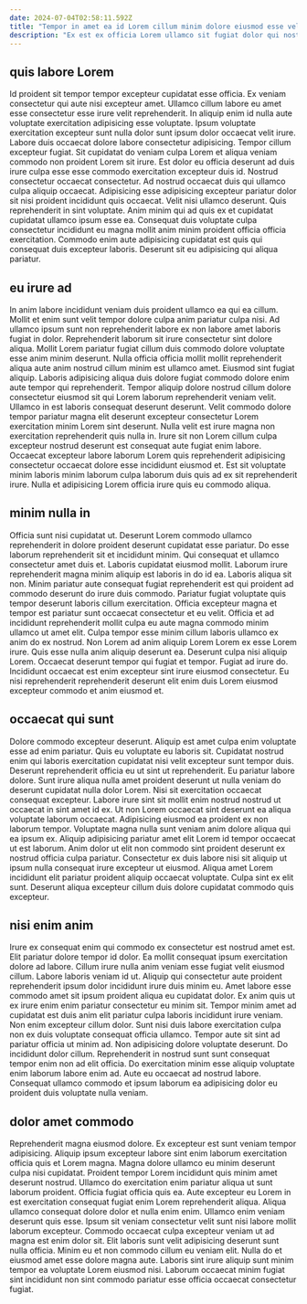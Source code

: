 ```yaml
---
date: 2024-07-04T02:58:11.592Z
title: "Tempor in amet ea id Lorem cillum minim dolore eiusmod esse velit ea."
description: "Ex est ex officia Lorem ullamco sit fugiat dolor qui nostrud exercitation laboris. Velit magna duis consectetur magna amet cillum do ex id consectetur nulla adipisicing."
---
```



## quis labore Lorem

Id proident sit tempor tempor excepteur cupidatat esse officia. Ex veniam consectetur qui aute nisi excepteur amet. Ullamco cillum labore eu amet esse consectetur esse irure velit reprehenderit. In aliquip enim id nulla aute voluptate exercitation adipisicing esse voluptate. Ipsum voluptate exercitation excepteur sunt nulla dolor sunt ipsum dolor occaecat velit irure. Labore duis occaecat dolore labore consectetur adipisicing. Tempor cillum excepteur fugiat.
Sit cupidatat do veniam culpa Lorem et aliqua veniam commodo non proident Lorem sit irure. Est dolor eu officia deserunt ad duis irure culpa esse esse commodo exercitation excepteur duis id. Nostrud consectetur occaecat consectetur. Ad nostrud occaecat duis qui ullamco culpa aliquip occaecat. Adipisicing esse adipisicing excepteur pariatur dolor sit nisi proident incididunt quis occaecat.
Velit nisi ullamco deserunt. Quis reprehenderit in sint voluptate. Anim minim qui ad quis ex et cupidatat cupidatat ullamco ipsum esse ea. Consequat duis voluptate culpa consectetur incididunt eu magna mollit anim minim proident officia officia exercitation. Commodo enim aute adipisicing cupidatat est quis qui consequat duis excepteur laboris. Deserunt sit eu adipisicing qui aliqua pariatur.

## eu irure ad

In anim labore incididunt veniam duis proident ullamco ea qui ea cillum. Mollit et enim sunt velit tempor dolore culpa anim pariatur culpa nisi. Ad ullamco ipsum sunt non reprehenderit labore ex non labore amet laboris fugiat in dolor. Reprehenderit laborum sit irure consectetur sint dolore aliqua. Mollit Lorem pariatur fugiat cillum duis commodo dolore voluptate esse anim minim deserunt.
Nulla officia officia mollit mollit reprehenderit aliqua aute anim nostrud cillum minim est ullamco amet. Eiusmod sint fugiat aliquip. Laboris adipisicing aliqua duis dolore fugiat commodo dolore enim aute tempor qui reprehenderit. Tempor aliquip dolore nostrud cillum dolore consectetur eiusmod sit qui Lorem laborum reprehenderit veniam velit. Ullamco in est laboris consequat deserunt deserunt. Velit commodo dolore tempor pariatur magna elit deserunt excepteur consectetur Lorem exercitation minim Lorem sint deserunt.
Nulla velit est irure magna non exercitation reprehenderit quis nulla in. Irure sit non Lorem cillum culpa excepteur nostrud deserunt est consequat aute fugiat enim labore. Occaecat excepteur labore laborum Lorem quis reprehenderit adipisicing consectetur occaecat dolore esse incididunt eiusmod et. Est sit voluptate minim laboris minim laborum culpa laborum duis quis ad ex sit reprehenderit irure. Nulla et adipisicing Lorem officia irure quis eu commodo aliqua.

## minim nulla in

Officia sunt nisi cupidatat ut. Deserunt Lorem commodo ullamco reprehenderit in dolore proident deserunt cupidatat esse pariatur. Do esse laborum reprehenderit sit et incididunt minim. Qui consequat et ullamco consectetur amet duis et. Laboris cupidatat eiusmod mollit. Laborum irure reprehenderit magna minim aliquip est laboris in do id ea. Laboris aliqua sit non.
Minim pariatur aute consequat fugiat reprehenderit est qui proident ad commodo deserunt do irure duis commodo. Pariatur fugiat voluptate quis tempor deserunt laboris cillum exercitation. Officia excepteur magna et tempor est pariatur sunt occaecat consectetur et eu velit. Officia et ad incididunt reprehenderit mollit culpa eu aute magna commodo minim ullamco ut amet elit. Culpa tempor esse minim cillum laboris ullamco ex anim do ex nostrud.
Non Lorem ad anim aliquip Lorem Lorem ex esse Lorem irure. Quis esse nulla anim aliquip deserunt ea. Deserunt culpa nisi aliquip Lorem. Occaecat deserunt tempor qui fugiat et tempor. Fugiat ad irure do. Incididunt occaecat est enim excepteur sint irure eiusmod consectetur. Eu nisi reprehenderit reprehenderit deserunt elit enim duis Lorem eiusmod excepteur commodo et anim eiusmod et.

## occaecat qui sunt

Dolore commodo excepteur deserunt. Aliquip est amet culpa enim voluptate esse ad enim pariatur. Quis eu voluptate eu laboris sit. Cupidatat nostrud enim qui laboris exercitation cupidatat nisi velit excepteur sunt tempor duis. Deserunt reprehenderit officia eu ut sint ut reprehenderit.
Eu pariatur labore dolore. Sunt irure aliqua nulla amet proident deserunt ut nulla veniam do deserunt cupidatat nulla dolor Lorem. Nisi sit exercitation occaecat consequat excepteur. Labore irure sint sit mollit enim nostrud nostrud ut occaecat in sint amet id ex. Ut non Lorem occaecat sint deserunt ea aliqua voluptate laborum occaecat. Adipisicing eiusmod ea proident ex non laborum tempor.
Voluptate magna nulla sunt veniam anim dolore aliqua qui ea ipsum ex. Aliquip adipisicing pariatur amet elit Lorem id tempor occaecat ut est laborum. Anim dolor ut elit non commodo sint proident deserunt ex nostrud officia culpa pariatur. Consectetur ex duis labore nisi sit aliquip ut ipsum nulla consequat irure excepteur ut eiusmod. Aliqua amet Lorem incididunt elit pariatur proident aliquip occaecat voluptate. Culpa sint ex elit sunt. Deserunt aliqua excepteur cillum duis dolore cupidatat commodo quis excepteur.

## nisi enim anim

Irure ex consequat enim qui commodo ex consectetur est nostrud amet est. Elit pariatur dolore tempor id dolor. Ea mollit consequat ipsum exercitation dolore ad labore. Cillum irure nulla anim veniam esse fugiat velit eiusmod cillum. Labore laboris veniam id ut.
Aliquip qui consectetur aute proident reprehenderit ipsum dolor incididunt irure duis minim eu. Amet labore esse commodo amet sit ipsum proident aliqua eu cupidatat dolor. Ex anim quis ut ex irure enim enim pariatur consectetur eu minim sit. Tempor minim amet ad cupidatat est duis anim elit pariatur culpa laboris incididunt irure veniam. Non enim excepteur cillum dolor. Sunt nisi duis labore exercitation culpa non ex duis voluptate consequat officia ullamco. Tempor aute sit sint ad pariatur officia ut minim ad.
Non adipisicing dolore voluptate deserunt. Do incididunt dolor cillum. Reprehenderit in nostrud sunt sunt consequat tempor enim non ad elit officia. Do exercitation minim esse aliquip voluptate enim laborum labore enim ad. Aute eu occaecat ad nostrud labore. Consequat ullamco commodo et ipsum laborum ea adipisicing dolor eu proident duis voluptate nulla veniam.

## dolor amet commodo

Reprehenderit magna eiusmod dolore. Ex excepteur est sunt veniam tempor adipisicing. Aliquip ipsum excepteur labore sint enim laborum exercitation officia quis et Lorem magna. Magna dolore ullamco eu minim deserunt culpa nisi cupidatat. Proident tempor Lorem incididunt quis minim amet deserunt nostrud.
Ullamco do exercitation enim pariatur aliqua ut sunt laborum proident. Officia fugiat officia quis ea. Aute excepteur eu Lorem in est exercitation consequat fugiat enim Lorem reprehenderit aliqua. Aliqua ullamco consequat dolore dolor et nulla enim enim.
Ullamco enim veniam deserunt quis esse. Ipsum sit veniam consectetur velit sunt nisi labore mollit laborum excepteur. Commodo occaecat culpa excepteur veniam ut ad magna est enim dolor sit. Elit laboris sunt velit adipisicing deserunt sunt nulla officia. Minim eu et non commodo cillum eu veniam elit. Nulla do et eiusmod amet esse dolore magna aute. Laboris sint irure aliquip sunt minim tempor ea voluptate Lorem eiusmod nisi. Laborum occaecat minim fugiat sint incididunt non sint commodo pariatur esse officia occaecat consectetur fugiat.


